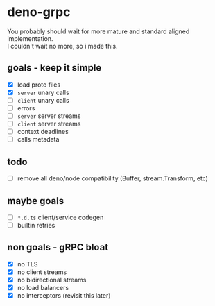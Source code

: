 # deno-grpc

You probably should wait for more mature and standard aligned implementation.  
I couldn't wait no more, so i made this.

## goals - keep it simple

- [x] load proto files
- [x] `server` unary calls
- [ ] `client` unary calls
- [ ] errors
- [ ] `server` server streams
- [ ] `client` server streams
- [ ] context deadlines
- [ ] calls metadata

## todo
- [ ] remove all deno/node compatibility (Buffer, stream.Transform, etc)

## maybe goals

- [ ] `*.d.ts` client/service codegen
- [ ] builtin retries

## non goals - gRPC bloat

- [x] no TLS
- [x] no client streams
- [x] no bidirectional streams
- [x] no load balancers
- [x] no interceptors (revisit this later)
